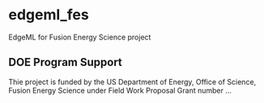 # edgeml_fes
EdgeML for Fusion Energy Science project

## DOE Program Support
Thie project is funded by the US Department of Energy, Office of Science, Fusion Energy Science under Field Work Proposal Grant number ...
